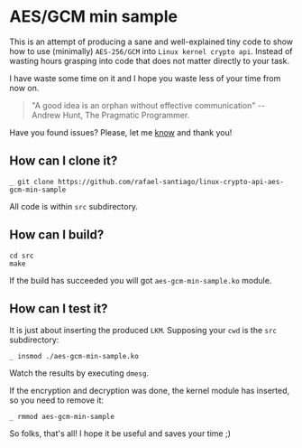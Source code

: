 # AES/GCM min sample

This is an attempt of producing a sane and well-explained tiny code to show how to use (minimally)
``AES-256/GCM`` into ``Linux kernel crypto api``. Instead of wasting hours grasping into code that
does not matter directly to your task.

I have waste some time on it and I hope you waste less of your time from now on.

>"A good idea is an orphan without effective communication" -- Andrew Hunt, The Pragmatic Programmer.

Have you found issues? Please, let me [know](https://github.com/rafael-santiago/linux-crypto-api-aes-gcm-min-sample/issues) and
thank you!

## How can I clone it?

```
_ git clone https://github.com/rafael-santiago/linux-crypto-api-aes-gcm-min-sample
```

All code is within ``src`` subdirectory.

## How can I build?

```
cd src
make
```

If the build has succeeded you will got ``aes-gcm-min-sample.ko`` module.

## How can I test it?

It is just about inserting the produced ``LKM``. Supposing your ``cwd`` is the ``src`` subdirectory:

```
_ insmod ./aes-gcm-min-sample.ko
```

Watch the results by executing ``dmesg``.

If the encryption and decryption was done, the kernel module has inserted, so you need to remove it:

```
_ rmmod aes-gcm-min-sample
```

So folks, that's all!
I hope it be useful and saves your time ;)

